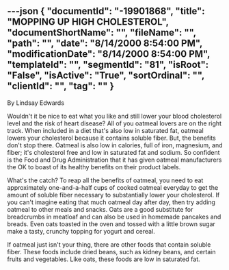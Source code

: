 ---json
{
  "documentId": "-19901868",
  "title": "MOPPING UP HIGH CHOLESTEROL",
  "documentShortName": "",
  "fileName": "",
  "path": "",
  "date": "8/14/2000 8:54:00 PM",
  "modificationDate": "8/14/2000 8:54:00 PM",
  "templateId": "",
  "segmentId": "81",
  "isRoot": "False",
  "isActive": "True",
  "sortOrdinal": "",
  "clientId": "",
  "tag": ""
}
---

By Lindsay Edwards 
 
Wouldn't it be nice to eat what you like and still lower your blood cholesterol level and the risk of heart disease? All of you oatmeal lovers are on the right track. When included in a diet that's also low in saturated fat, oatmeal lowers your cholesterol because it contains soluble fiber. But, the benefits don't stop there. Oatmeal is also low in calories, full of iron, magnesium, and fiber; it's cholesterol free and low in saturated fat and sodium. So confident is the Food and Drug Administration that it has given oatmeal manufacturers the OK to boast of its healthy benefits on their product labels. 

What's the catch? To reap all the benefits of oatmeal, you need to eat approximately one-and-a-half cups of cooked oatmeal everyday to get the amount of soluble fiber necessary to substantially lower your cholesterol. If you can't imagine eating that much oatmeal day after day, then try adding oatmeal to other meals and snacks. Oats are a good substitute for breadcrumbs in meatloaf and can also be used in homemade pancakes and breads. Even oats toasted in the oven and tossed with a little brown sugar make a tasty, crunchy topping for yogurt and cereal. 

If oatmeal just isn't your thing, there are other foods that contain soluble fiber. These foods include dried beans, such as kidney beans, and certain fruits and vegetables. Like oats, these foods are low in saturated fat.
